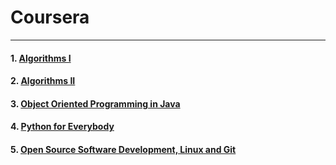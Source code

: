 # Coursera

---

#### 1. [Algorithms I](https://github.com/10adnan75/Coursera/tree/main/Algorithms-Part%20I)

#### 2. [Algorithms II](https://github.com/10adnan75/Coursera/tree/main/Algorithms-Part%20II)

#### 3. [Object Oriented Programming in Java](https://github.com/10adnan75/Coursera/tree/main/Object%20Oriented%20Programming%20in%20Java%20Specialization)

#### 4. [Python for Everybody](https://github.com/10adnan75/Coursera/tree/main/Python%20for%20Everybody%20Specialization)

#### 5. [Open Source Software Development, Linux and Git](https://github.com/10adnan75/Coursera/tree/main/Open%20Source%20Software%20Development%2C%20Linux%20and%20Git%20Specialization)


